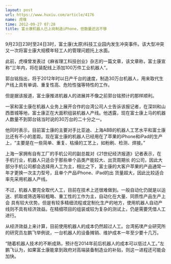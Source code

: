 ```yaml
---
layout: post
url: https://www.huxiu.com/article/4176
name: 虎嗅
time: 2012-09-27 07:28
title: 富士康机器人已上岗制造iPhone，但数量还远不够
---
```

9月23日23时至24日3时，富士康(太原)科技工业园内发生冲突事件。该大型冲突又一次将富士康大规模年轻工人的管理问题托上水面。

此前，虎嗅曾发表过《麻省理工科技创业》杂志的一篇文章，该文章称，富士康宣称“三年内，将在装配线上添加100万件工业机器人”。

郭台铭指出，将于2012年时以日产千台的速度，制造30万台机器人，用来取代生产线上具有单调、重复性高、危险性强等特性的工作。

但是据该报道，富士康推进机器人的进展并不像之前郭台铭预计的那样顺利。

一家和富士康在机器人业务上展开合作的台湾公司人士告诉该报记者，在深圳和山西晋城等地，富士康正在大面积组装机器人产线。他透露，现在富士康上马的机器人数量不到郭台铭当时说的30万台的二十分之一。

他同时表示，目前富士康的主要对手比亚迪、上海ABB的机器人工艺水平和富士康比还有不小的差距。现在富士康的机器人已经用在了苹果的iPhone和iPad的生产上，“主要是在一些简单、重复、枯燥的工艺上，如粉刷、检测、焊接。”

上海一家拥有自有工厂的手机公司的副总裁对《21世纪经济报道》记者表示，在手机行业，机器人只适合于那些单个品类产能较大、出货周期长 的公司，因此大部分手机公司都会选择用人工为主，相比之下，富士康的大客户苹果的产品通常一年才更换一次主力型号，且单个产品iPhone、iPad的出 货量超大，因此比较适合率先采用机器人产线。

不过，机器人要完全取代人工，目前在技术上还很难做到。一般自动化仍就是以运送、抓取或筛选等较粗略、重工性的工作为主，自动化在大量、同质性产品生产上会 具有较大优势。但是有较多精细流程或定制化生产的地方，使用机器人自动产线则不具有经济效益。在精细项目的组装或较为复杂的测试上，仍是需要凭借人工进行。

从经济效益上来计算，目前使用机器人的成本仍然超过人工。台湾拓墣产业研究所的研究员左鹏飞举例说，一台机器人的设备摊销、维护成本一年至少要十几万。

“随着机器人技术的不断成熟，预计在2014年前后机器人的成本可以低过人工。”左鹏飞认为，如果富士康能拿到政府对高端装备制造业的补贴，则这一进程还可能会加快。

